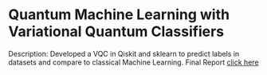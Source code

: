 # Quantum Machine Learning with Variational Quantum Classifiers

Description: Developed a VQC in Qiskit and sklearn to predict labels in datasets and compare to classical Machine Learning.
Final Report [click here](https://github.com/theRealNoah/qml_vqc_mnist/blob/main/Hamilton_VQC.pdf)
